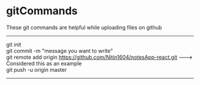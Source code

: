 # gitCommands                                                                                                                                                                             
These git commands are helpful while uploading files on github                                                                                                              
___________________________________________________________________________________________________________ 
git init  
git commit -m "message you want to write"               
git remote add origin https://github.com/Nitin1604/notesApp-react.git ---> Considered this as an example  
git push -u origin master    
____________________________________________________________________________________________________________
